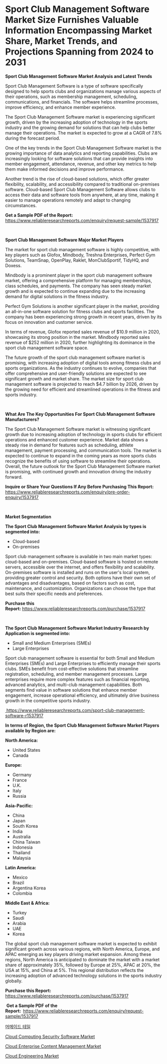 <p><h1>Sport Club Management Software Market Size Furnishes Valuable Information Encompassing Market Share, Market Trends, and Projections Spanning from 2024 to 2031</h1></p><p><strong>Sport Club Management Software Market Analysis and Latest Trends</strong></p>
<p><p>Sport Club Management Software is a type of software specifically designed to help sports clubs and organizations manage various aspects of their operations, such as membership management, scheduling, communications, and financials. The software helps streamline processes, improve efficiency, and enhance member experience.</p><p>The Sport Club Management Software market is experiencing significant growth, driven by the increasing adoption of technology in the sports industry and the growing demand for solutions that can help clubs better manage their operations. The market is expected to grow at a CAGR of 7.8% during the forecast period.</p><p>One of the key trends in the Sport Club Management Software market is the growing importance of data analytics and reporting capabilities. Clubs are increasingly looking for software solutions that can provide insights into member engagement, attendance, revenue, and other key metrics to help them make informed decisions and improve performance.</p><p>Another trend is the rise of cloud-based solutions, which offer greater flexibility, scalability, and accessibility compared to traditional on-premises software. Cloud-based Sport Club Management Software allows clubs to access their data and software tools from anywhere, at any time, making it easier to manage operations remotely and adapt to changing circumstances.</p></p>
<p><strong>Get a Sample PDF of the Report:&nbsp;</strong> <a href="https://www.reliableresearchreports.com/enquiry/request-sample/1537917">https://www.reliableresearchreports.com/enquiry/request-sample/1537917</a></p>
<p>&nbsp;</p>
<p><strong>Sport Club Management Software Major Market Players</strong></p>
<p><p>The market for sport club management software is highly competitive, with key players such as Glofox, Mindbody, Treshna Enterprises, Perfect Gym Solutions, TeamSnap, OpenPlay, Raklet, MonClubSportif, TidyHQ, and Doxess. </p><p>Mindbody is a prominent player in the sport club management software market, offering a comprehensive platform for managing memberships, class schedules, and payments. The company has seen steady market growth and is expected to continue expanding due to the increasing demand for digital solutions in the fitness industry. </p><p>Perfect Gym Solutions is another significant player in the market, providing an all-in-one software solution for fitness clubs and sports facilities. The company has been experiencing strong growth in recent years, driven by its focus on innovation and customer service. </p><p>In terms of revenue, Glofox reported sales revenue of $10.9 million in 2020, showcasing its strong position in the market. Mindbody reported sales revenue of $252 million in 2020, further highlighting its dominance in the sport club management software space. </p><p>The future growth of the sport club management software market is promising, with increasing adoption of digital tools among fitness clubs and sports organizations. As the industry continues to evolve, companies that offer comprehensive and user-friendly solutions are expected to see significant growth and market share. The market size for sport club management software is projected to reach $4.7 billion by 2026, driven by the growing need for efficient and streamlined operations in the fitness and sports industry.</p></p>
<p>&nbsp;</p>
<p><strong>What Are The Key Opportunities For Sport Club Management Software Manufacturers?</strong></p>
<p><p>The Sport Club Management Software market is witnessing significant growth due to increasing adoption of technology in sports clubs for efficient operations and enhanced customer experience. Market data shows a steady rise in demand for features such as scheduling, athlete management, payment processing, and communication tools. The market is expected to continue to expand in the coming years as more sports clubs recognize the benefits of using software to streamline their operations. Overall, the future outlook for the Sport Club Management Software market is promising, with continued growth and innovation driving the industry forward.</p></p>
<p><strong>Inquire or Share Your Questions If Any Before Purchasing This Report:</strong> <a href="https://www.reliableresearchreports.com/enquiry/pre-order-enquiry/1537917">https://www.reliableresearchreports.com/enquiry/pre-order-enquiry/1537917</a></p>
<p>&nbsp;</p>
<p><strong>Market Segmentation</strong></p>
<p><strong>The Sport Club Management Software Market Analysis by types is segmented into:</strong></p>
<p><ul><li>Cloud-based</li><li>On-premises</li></ul></p>
<p><p>Sport club management software is available in two main market types: cloud-based and on-premises. Cloud-based software is hosted on remote servers, accessible over the internet, and offers flexibility and scalability. On-premises software is installed and runs on the user's local system, providing greater control and security. Both options have their own set of advantages and disadvantages, based on factors such as cost, maintenance, and customization. Organizations can choose the type that best suits their specific needs and preferences.</p></p>
<p><strong>Purchase this Report:&nbsp;</strong><a href="https://www.reliableresearchreports.com/purchase/1537917">https://www.reliableresearchreports.com/purchase/1537917</a></p>
<p>&nbsp;</p>
<p><strong>The Sport Club Management Software Market Industry Research by Application is segmented into:</strong></p>
<p><ul><li>Small and Medium Enterprises (SMEs)</li><li>Large Enterprises</li></ul></p>
<p><p>Sport club management software is essential for both Small and Medium Enterprises (SMEs) and Large Enterprises to efficiently manage their sports clubs. SMEs benefit from cost-effective solutions that streamline registration, scheduling, and member management processes. Large enterprises require more complex features such as financial reporting, advanced analytics, and multi-club management capabilities. Both segments find value in software solutions that enhance member engagement, increase operational efficiency, and ultimately drive business growth in the competitive sports industry.</p></p>
<p><a href="https://www.reliableresearchreports.com/sport-club-management-software-r1537917">&nbsp;https://www.reliableresearchreports.com/sport-club-management-software-r1537917</a></p>
<p><strong>In terms of Region, the Sport Club Management Software Market Players available by Region are:</strong></p>
<p>
    <p> <strong> North America: </strong>
        <ul>
            <li>United States</li>
            <li>Canada</li>
        </ul>
        </p> 
    <p> <strong> Europe: </strong>
        <ul>
            <li>Germany</li>
            <li>France</li>
            <li>U.K.</li>
            <li>Italy</li>
            <li>Russia</li>
        </ul>
        </p> 
    <p> <strong> Asia-Pacific: </strong>
        <ul>
            <li>China</li>
            <li>Japan</li>
            <li>South Korea</li>
            <li>India</li>
            <li>Australia</li>
            <li>China Taiwan</li>
            <li>Indonesia</li>
            <li>Thailand</li>
            <li>Malaysia</li>
        </ul>
        </p> 
    <p> <strong> Latin America: </strong>
        <ul>
            <li>Mexico</li>
            <li>Brazil</li>
            <li>Argentina Korea</li>
            <li>Colombia</li>
        </ul>
        </p> 
    <p> <strong> Middle East & Africa: </strong>
        <ul>
            <li>Turkey</li>
            <li>Saudi</li>
            <li>Arabia</li>
            <li>UAE</li>
            <li>Korea</li>
        </ul>
    </p>
    </p>
<p><p>The global sport club management software market is expected to exhibit significant growth across various regions, with North America, Europe, and APAC emerging as key players driving market expansion. Among these regions, North America is anticipated to dominate the market with a market share of approximately 35%, followed by Europe at 25%, APAC at 20%, the USA at 15%, and China at 5%. This regional distribution reflects the increasing adoption of advanced technology solutions in the sports industry globally.</p></p>
<p><strong>Purchase this Report: </strong><a href="https://www.reliableresearchreports.com/purchase/1537917">https://www.reliableresearchreports.com/purchase/1537917</a></p>
<p>&nbsp;<strong>Get a Sample PDF of the Report:&nbsp;&nbsp;</strong><a href="https://www.reliableresearchreports.com/enquiry/request-sample/1537917">https://www.reliableresearchreports.com/enquiry/request-sample/1537917</a></p>
<p><strong></strong></p>
<p><p><a href="https://github.com/oajzkywllm460/Market-Research-Report-List-2/blob/main/983802761805.md">머메이드 테일</a></p><p><a href="https://github.com/CliffMedina6/Market-Research-Report-List-4/blob/main/cloud-computing-security-software-market.md">Cloud Computing Security Software Market</a></p><p><a href="https://www.linkedin.com/pulse/cloud-enterprise-content-management-market-outlook-industry-mzsgf">Cloud Enterprise Content Management Market</a></p><p><a href="https://www.linkedin.com/pulse/cloud-engineering-market-size-cagr-trends-2024-2030-marko-vision-gat2f">Cloud Engineering Market</a></p></p>